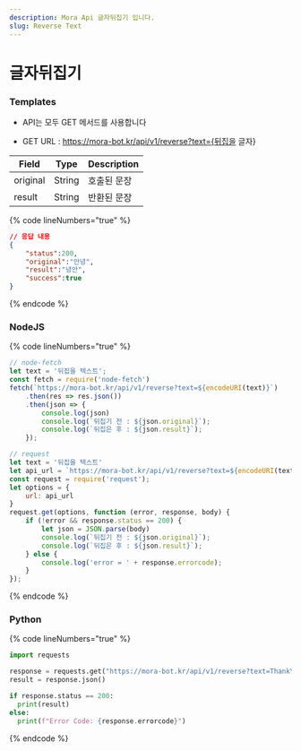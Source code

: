 ```yaml
---
description: Mora Api 글자뒤집기 입니다.
slug: Reverse Text
---
```


# 글자뒤집기

### Templates

* API는 모두 GET 메서드를 사용합니다

* GET URL : https://mora-bot.kr/api/v1/reverse?text={뒤집을 글자}

| Field | Type | Description |
| ------ | ------ | ------ |
| original | String | 호출된 문장 |
| result | String | 반환된 문장 |

{% code lineNumbers="true" %}
```json
// 응답 내용
{
    "status":200,
    "original":"안녕",
    "result":"녕안",
    "success":true
}
```
{% endcode %}

### NodeJS

{% code lineNumbers="true" %}
```javascript
// node-fetch
let text = '뒤집을 텍스트';
const fetch = require('node-fetch')
fetch(`https://mora-bot.kr/api/v1/reverse?text=${encodeURI(text)}`)
    .then(res => res.json())
    .then(json => {
        console.log(json)
        console.log(`뒤집기 전 : ${json.original}`);
        console.log(`뒤집은 후 : ${json.result}`);
    });

// request
let text = '뒤집을 텍스트'
let api_url = `https://mora-bot.kr/api/v1/reverse?text=${encodeURI(text)}`
const request = require('request');
let options = {
    url: api_url
}
request.get(options, function (error, response, body) {
    if (!error && response.status == 200) {
        let json = JSON.parse(body)
        console.log(`뒤집기 전 : ${json.original}`);
        console.log(`뒤집은 후 : ${json.result}`);
    } else {
        console.log('error = ' + response.errorcode);
    }
});
```
{% endcode %}

### Python

{% code lineNumbers="true" %}
```python
import requests

response = requests.get("https://mora-bot.kr/api/v1/reverse?text=ThankYou")
result = response.json()

if response.status == 200:
  print(result)
else:
  print(f"Error Code: {response.errorcode}")
```
{% endcode %}
